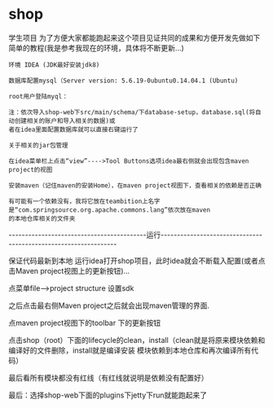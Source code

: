 # shop
学生项目
为了方便大家都能跑起来这个项目见证共同的成果和方便开发先做如下简单的教程(我是参考我现在的环境，具体将不断更新...)

    环境 IDEA (JDK最好安装jdk8)

    数据库配置mysql（Server version: 5.6.19-0ubuntu0.14.04.1 (Ubuntu)

    root用户登陆myql：

    注：依次导入shop-web下src/main/schema/下database-setup，database.sql(将自动创建相关的账户和导入相关的数据)或
    者在idea里面配置数据库就可以直接右键运行了

    关于相关的jar包管理

    在idea菜单栏上点击“view”---->Tool Buttons选项idea最右侧就会出现包含maven project的视图

    安装maven（记住maven的安装Home），在maven project视图下，查看相关的依赖是否正确

    有可能有一个依赖没有，我将它放在teambition上名字是“com.springsource.org.apache.commons.lang”依次放在maven
    的本地仓库相关的文件夹
    
------------------------------------------运行----------------------------------------------------------------

保证代码最新到本地 运行idea打开shop项目，此时idea就会不断载入配置(或者点击Maven project视图上的更新按钮)...

点菜单file-->project structure 设置sdk

之后点击最右侧Maven project之后就会出现maven管理的界面.

点maven project视图下的toolbar 下的更新按钮

点击shop（root）下面的lifecycle的clean，install（clean就是将原来模块依赖和编译好的文件删除，install就是编译安装
模块依赖到本地仓库和再次编译所有代码）

最后看所有模块都没有红线（有红线就说明是依赖没有配置好）

最后：选择shop-web下面的plugins下jetty下run就能跑起来了

    


